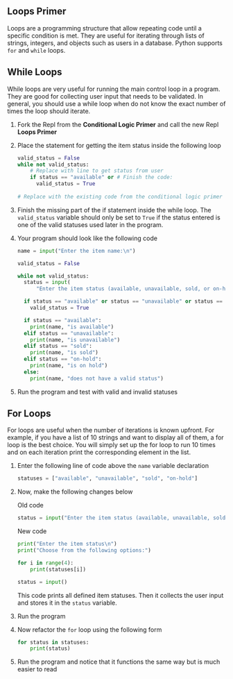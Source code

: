 ## Loops Primer
Loops are a programming structure that allow repeating code until a specific condition is met. They are useful for iterating through lists of strings, integers, and objects such as users in a database. Python supports `for` and `while` loops.

## While Loops
While loops are very useful for running the main control loop in a program. They are good for collecting user input that needs to be validated. In general, you should use a while loop when do not know the exact number of times the loop should iterate.

1. Fork the Repl from the **Conditional Logic Primer** and call the new Repl **Loops Primer**

1. Place the statement for getting the item status inside the following loop

    ```python
    valid_status = False
    while not valid_status:
        # Replace with line to get status from user
        if status == "available" or # Finish the code:
          valid_status = True
  
    # Replace with the existing code from the conditional logic primer
    ```

1. Finish the missing part of the if statement inside the while loop. The `valid_status` variable should only be set to `True` if the status entered is one of the valid statuses used later in the program.

1. Your program should look like the following code

    ```python
    name = input("Enter the item name:\n")
    
    valid_status = False
    
    while not valid_status:
      status = input(
          "Enter the item status (available, unavailable, sold, or on-hold):\n")
    
      if status == "available" or status == "unavailable" or status == "sold" or status == "on-hold":
        valid_status = True
    
      if status == "available":
        print(name, "is available")
      elif status == "unavailable":
        print(name, "is unavailable")
      elif status == "sold":
        print(name, "is sold")
      elif status == "on-hold":
        print(name, "is on hold")
      else:
        print(name, "does not have a valid status")
      ```

1. Run the program and test with valid and invalid statuses

## For Loops
For loops are useful when the number of iterations is known upfront. For example, if you have a list of 10 strings and want to display all of them, a for loop is the best choice. You will simply set up the for loop to run 10 times and on each iteration print the corresponding element in the list.

1. Enter the following line of code above the `name` variable declaration
  
    ```python
    statuses = ["available", "unavailable", "sold", "on-hold"]
    ```

1. Now, make the following changes below

    Old code
    ```python
    status = input("Enter the item status (available, unavailable, sold, or on-hold):\n")
    ```
  
    New code
    ```python
    print("Enter the item status\n")
    print("Choose from the following options:")
    
    for i in range(4):
        print(statuses[i])
    
    status = input()
    ```
    This code prints all defined item statuses. Then it collects the user input and stores it in the `status` variable.
  
1. Run the program

1. Now refactor the `for` loop using the following form

    ```python
    for status in statuses:
        print(status)
    ```

1. Run the program and notice that it functions the same way but is much easier to read
